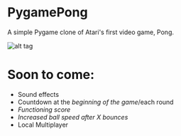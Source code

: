 # PygamePong
A simple Pygame clone of Atari's first video game, Pong. 

![alt tag](https://github.com/Joshalexjacobs/joshalexjacobs.github.io/blob/master/img/pong.png?raw=true)

# Soon to come:
* Sound effects
* Countdown at the _beginning of the game_/each round
* _Functioning score_
* _Increased ball speed after X bounces_
* Local Multiplayer
